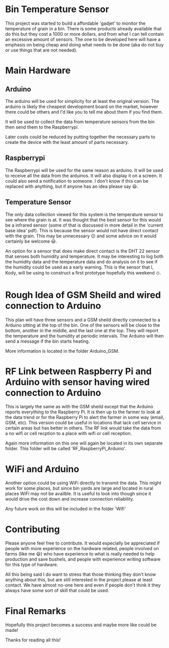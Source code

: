 # Bin Temperature Sensor
This project was started to build a affordable 'gadjet' to monitor the temperature of grain in a bin. There is some products already available that do this but they cost a 1000 or more dollars, and from what I can tell contain an excessive amount of sensors. The one to be developed here will have a emphasis on being cheap and doing what needs to be done (aka do not buy or use things that are not needed).

# Main Hardware
## Arduino
The arduino will be used for simplicity for at least the original version. The arduino is likely the cheapest development board on the market, however there could be others and I'd like you to tell me about them if you find them.

It will be used to collect the data from temperature sensors from the bin then send them to the Raspberrypi.

Later costs could be reduced by putting together the necessary parts to create the device with the least amount of parts necessary.

## Raspberrypi
The Raspberrypi will be used for the same reason as arduino. It will be used to receive all the data from the arduinos. It will also display it on a screen. It could also send a notification to someone. I don't know if this can be replaced with anything, but if anyone has an idea please say :smiley:.

## Temperature Sensor
The only data collection viewed for this system is the temperature sensor to see where the grain is at. It was thought that the best sensor for this would be a infrared sensor (some of that is discussed in more detail in the 'current base idea' pdf). This is because the sensor would not have direct contact with the grain. This may be unnecessary :confused: and some advice on it would certainly be welcome :smiley:.

An option for a sensor that does make direct contact is the DHT 22 sensor that senses both humidity and temperature. It may be interesting to log both the humidity data and the temperature data and do analysis on it to see if the humidity could be used as a early warning. This is the sensor that I, Kody, will be using to construct a first prototype hopefully this weekend :snowman:.

# Rough Idea of GSM Sheild and wired connection to Arduino
This plan will have three sensors and a GSM sheild directly connected to a Arduino sitting at the top of the bin. One of the sensors will be close to the bottom, another in the middle, and the last one at the top. They will report the temperature and the humidity at periodic intervals. The Arduino will then send a message if the bin starts heating.

More information is located in the folder Arduino_GSM.

# RF Link between Raspberry Pi and Arduino with sensor having wired connection to Arduino
This is largely the same as with the GSM sheild except that the Arduino reports everything to the Raspberry Pi. It is then up to the farmer to look at the data trend or for the Raspberry Pi to alert the farmer in some way (email, GSM, etc). This version could be useful in locations that lack cell service in certain areas but has better in others. The RF link would take the data from a no wifi or cell recption to a place with wifi or cell reception.

Again more information on this one will again be located in its own separate folder. This folder will be called 'RF_RaspberryPi_Arduino'.

# WiFi and Arduino
Another option could be using WiFi directly to transmit the data. This might work for some places, but since bin yards are large and located in rural places WiFi may not be availble. It is useful to look into though since it would drive the cost down and increase connection reliability.

Any future work on this will be included in the folder 'Wifi'

# Contributing
Please anyone feel free to contribute. It would especially be appreciated if people with more experience on the hardware related, people involved on farms (like me :smiley:) who have experience to what is really needed to help production and save bushels, and people with experience writing software for this type of hardware.

All this being said I do want to stress that those thinking they don't know anything about this, but are still interested in the project please at least contact. We have almost no-one here and even if people don't think it they always have some sort of skill that could be used.

# Final Remarks
Hopefully this project becomes a success and maybe more like could be made!

Thanks for reading all this!
